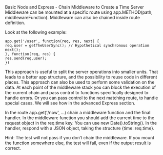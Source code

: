 Basic Node and Express - Chain Middleware to Create a Time Server
Middleware can be mounted at a specific route using app.METHOD(path, middlewareFunction). Middleware can also be chained inside route definition.

Look at the following example:
```
app.get('/user', function(req, res, next) {
req.user = getTheUserSync(); // Hypothetical synchronous operation
next();
}, function(req, res) {
res.send(req.user);
})
```
This approach is useful to split the server operations into smaller units. That leads to a better app structure, and the possibility to reuse code in different places. This approach can also be used to perform some validation on the data. At each point of the middleware stack you can block the execution of the current chain and pass control to functions specifically designed to handle errors. Or you can pass control to the next matching route, to handle special cases. We will see how in the advanced Express section.

In the route app.get('/now', ...) chain a middleware function and the final handler. In the middleware function you should add the current time to the request object in the req.time key. You can use new Date().toString(). In the handler, respond with a JSON object, taking the structure {time: req.time}.

Hint: The test will not pass if you don’t chain the middleware. If you mount the function somewhere else, the test will fail, even if the output result is correct.